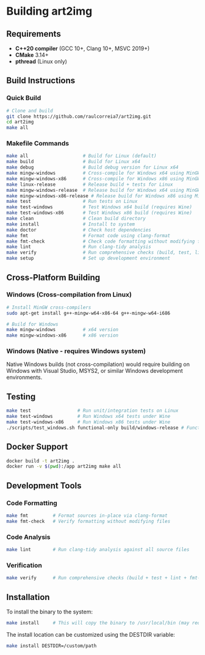 # Building art2img

## Requirements

- **C++20 compiler** (GCC 10+, Clang 10+, MSVC 2019+)
- **CMake** 3.14+
- **pthread** (Linux only)

## Build Instructions

### Quick Build
```bash
# Clone and build
git clone https://github.com/raulcorreia7/art2img.git
cd art2img
make all
```

### Makefile Commands
```bash
make all                    # Build for Linux (default)
make build                  # Build for Linux x64
make debug                  # Build debug version for Linux x64
make mingw-windows          # Cross-compile for Windows x64 using MinGW
make mingw-windows-x86      # Cross-compile for Windows x86 using MinGW
make linux-release          # Release build + tests for Linux
make mingw-windows-release  # Release build for Windows x64 using MinGW
make mingw-windows-x86-release # Release build for Windows x86 using MinGW
make test                   # Run tests on Linux
make test-windows           # Test Windows x64 build (requires Wine)
make test-windows-x86       # Test Windows x86 build (requires Wine)
make clean                  # Clean build directory
make install                # Install to system
make doctor                 # Check host dependencies
make fmt                    # Format code using clang-format
make fmt-check              # Check code formatting without modifying files
make lint                   # Run clang-tidy analysis
make verify                 # Run comprehensive checks (build, test, lint, format)
make setup                  # Set up development environment
```

## Cross-Platform Building

### Windows (Cross-compilation from Linux)
```bash
# Install MinGW cross-compilers
sudo apt-get install g++-mingw-w64-x86-64 g++-mingw-w64-i686

# Build for Windows
make mingw-windows          # x64 version
make mingw-windows-x86      # x86 version
```

### Windows (Native - requires Windows system)
Native Windows builds (not cross-compilation) would require building on Windows with Visual Studio, MSYS2, or similar Windows development environments.

## Testing

```bash
make test                 # Run unit/integration tests on Linux
make test-windows         # Run Windows x64 tests under Wine
make test-windows-x86     # Run Windows x86 tests under Wine
./scripts/test_windows.sh functional-only build/windows-release # Functional tests only
```

## Docker Support

```bash
docker build -t art2img .
docker run -v $(pwd):/app art2img make all
```

## Development Tools

### Code Formatting
```bash
make fmt         # Format sources in-place via clang-format
make fmt-check   # Verify formatting without modifying files
```

### Code Analysis
```bash
make lint        # Run clang-tidy analysis against all source files
```

### Verification
```bash
make verify      # Run comprehensive checks (build + test + lint + fmt-check)
```

## Installation

To install the binary to the system:

```bash
make install     # This will copy the binary to /usr/local/bin (may require sudo)
```

The install location can be customized using the DESTDIR variable:

```bash
make install DESTDIR=/custom/path
```
